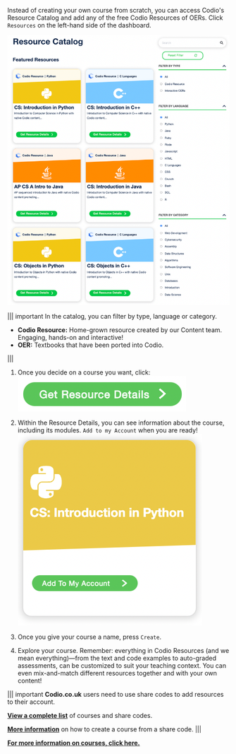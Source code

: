 Instead of creating your own course from scratch, you can access Codio's Resource Catalog and add any of the free Codio Resources of OERs. Click `Resources` on the left-hand side of the dashboard. 

![Codio resource page](.guides/img/resourcepage.png)

||| important
In the catalog, you can filter by type, language or category. 

* **Codio Resource:** Home-grown resource created by our Content team. Engaging, hands-on and interactive!
* **OER:** Textbooks that have been ported into Codio. 

|||

1. Once you decide on a course you want, click:
![Get resource details](.guides/img/resourcedetails.png)

2. Within the Resource Details, you can see information about the course, including its modules. `Add to my Account` when you are ready! 
![Add to my account](.guides/img/addtomyaccount.png)

3. Once you give your course a name, press `Create`.

4. Explore your course. Remember: everything in Codio Resources (and we mean everything)—from the text and code examples to auto-graded assessments, can be customized to suit your teaching context. You can even mix-and-match different resources together and with your own content! 


||| important
**Codio.co.uk** users need to use share codes to add resources to their account. 

[**View a complete list**](https://docs.codio.com/instructors/setupcourses/resources/codioresources.html#codio-resources)  of courses and share codes. 

[**More information**](https://docs.codio.com/instructors/setupcourses/create-course.html#create-fromsharecode) on how to create a course from a share code. 
|||

[**For more information on courses, click here.**](https://docs.codio.com/instructors/setupcourses/courses.html) 
